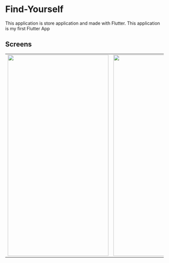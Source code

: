 # Find-Yourself
This application is store application and made with Flutter. This application is my first Flutter App


## Screens

 <table style"float:right;">
 <tr>
   <td> <img width="320" height="640" src = "https://github.com/engingulek/Find-Yourself/assets/74055938/ae375a2f-4c53-4767-94ae-3f94b0d8b24a"> </td>
   <td>  <img width="320" height="640" src = "https://github.com/engingulek/Find-Yourself/assets/74055938/f61d6cb2-e9b7-4425-871f-6ae27a9e9137">   </td>
   <td>  <img width="320" height="640" src = "https://github.com/engingulek/Find-Yourself/assets/74055938/9b6f0b77-9435-4091-869f-ec20636fc7d2">   </td>

 </tr>
 </table>

